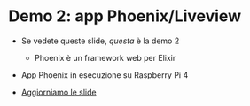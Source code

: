 # Demo 2: app Phoenix/Liveview 

* Se vedete queste slide, _questa_ è la demo 2

    * Phoenix è un framework web per Elixir

* App Phoenix in esecuzione su Raspberry Pi 4

* [Aggiorniamo le slide](/slides)
